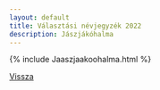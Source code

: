 ```yaml
---
layout: default
title: Választási névjegyzék 2022
description: Jászjákóhalma
---
```


{% include Jaaszjaakoohalma.html %}

[Vissza](./)
